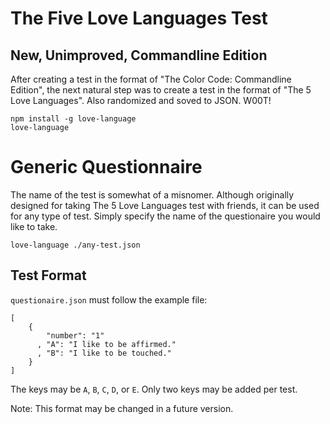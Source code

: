 The Five Love Languages Test
===

New, Unimproved, Commandline Edition
---

After creating a test in the format of "The Color Code: Commandline Edition", the next natural step was to create a test in the format of "The 5 Love Languages". Also randomized and soved to JSON. W00T!

    npm install -g love-language
    love-language

Generic Questionnaire
===

The name of the test is somewhat of a misnomer.
Although originally designed for taking The 5 Love Languages test with friends,
it can be used for any type of test.
Simply specify the name of the questionaire you would like to take.

    love-language ./any-test.json

Test Format
---

`questionaire.json` must follow the example file:

    [
        {
            "number": "1"
          , "A": "I like to be affirmed."
          , "B": "I like to be touched."
        }
    ]

The keys may be `A`, `B`, `C`, `D`, or `E`. Only two keys may be added per test.

Note: This format may be changed in a future version.
